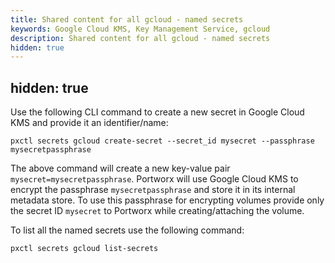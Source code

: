 ```yaml
---
title: Shared content for all gcloud - named secrets
keywords: Google Cloud KMS, Key Management Service, gcloud
description: Shared content for all gcloud - named secrets
hidden: true
---
```



hidden: true
---

Use the following CLI command to create a new secret in Google Cloud KMS and provide it an identifier/name:

```text
pxctl secrets gcloud create-secret --secret_id mysecret --passphrase mysecretpassphrase
```

The above command will create a new key-value pair `mysecret=mysecretpassphrase`. Portworx will use Google Cloud KMS to encrypt the passphrase `mysecretpassphrase` and store it in its internal metadata store. To use this passphrase for encrypting volumes provide only the secret ID `mysecret` to Portworx while creating/attaching the volume.

To list all the named secrets use the following command:

```text
pxctl secrets gcloud list-secrets
```

